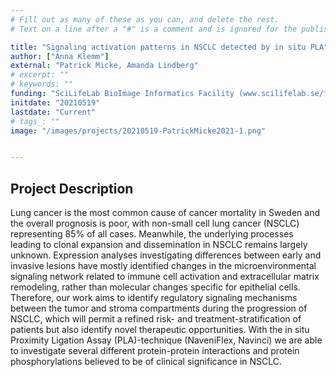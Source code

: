 ```yaml
---
# Fill out as many of these as you can, and delete the rest.
# Text on a line after a "#" is a comment and is ignored for the published page.

title: "Signaling activation patterns in NSCLC detected by in situ PLA"
author: ["Anna Klemm"]
external: "Patrick Micke, Amanda Lindberg"
# excerpt: ""
# keywords: ""
funding: "SciLifeLab BioImage Informatics Facility (www.scilifelab.se/facilities/bioimage-informatics)"
initdate: "20210519"
lastdate: "Current"
# tags_: ""
image: "/images/projects/20210519-PatrickMicke2021-1.png"


---
```


## Project Description
Lung cancer is the most common cause of cancer mortality in Sweden and the overall prognosis is poor, with non-small cell lung cancer (NSCLC) representing 85% of all cases. Meanwhile, the underlying processes leading to clonal expansion and dissemination in NSCLC remains largely unknown. Expression analyses investigating differences between early and invasive lesions have mostly identified changes in the microenvironmental signaling network related to immune cell activation and extracellular matrix remodeling, rather than molecular changes specific for epithelial cells. Therefore, our work aims to identify regulatory signaling mechanisms between the tumor and stroma compartments during the progression of NSCLC, which will permit a refined risk- and treatment-stratification of patients but also identify novel therapeutic opportunities. With the in situ Proximity Ligation Assay (PLA)-technique (NaveniFlex, Navinci) we are able to investigate several different protein-protein interactions and protein phosphorylations believed to be of clinical significance in NSCLC. 
